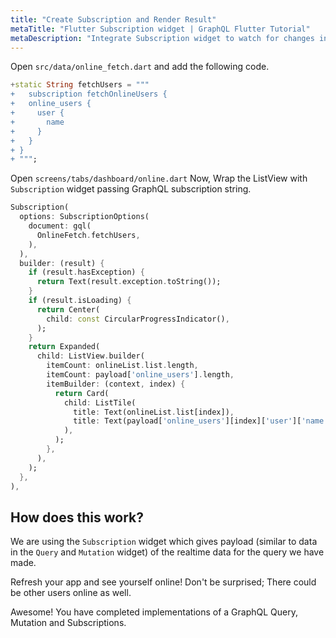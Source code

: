 ```yaml
---
title: "Create Subscription and Render Result"
metaTitle: "Flutter Subscription widget | GraphQL Flutter Tutorial"
metaDescription: "Integrate Subscription widget to watch for changes in realtime data. We use GraphQL subscriptions as an example to get live data in the Flutter app"
---
```


Open `src/data/online_fetch.dart` and add the following code.

```dart
+static String fetchUsers = """
+   subscription fetchOnlineUsers {
+   online_users {
+     user {
+       name
+     }
+   }
+ }
+ """;
```

Open `screens/tabs/dashboard/online.dart`
Now, Wrap the ListView with `Subscription` widget passing GraphQL subscription string.

```dart
Subscription(
  options: SubscriptionOptions(
    document: gql(
      OnlineFetch.fetchUsers,
    ),
  ),
  builder: (result) {
    if (result.hasException) {
      return Text(result.exception.toString());
    }
    if (result.isLoading) {
      return Center(
        child: const CircularProgressIndicator(),
      );
    }
    return Expanded(
      child: ListView.builder(
        itemCount: onlineList.list.length,
        itemCount: payload['online_users'].length,
        itemBuilder: (context, index) {
          return Card(
            child: ListTile(
              title: Text(onlineList.list[index]),
              title: Text(payload['online_users'][index]['user']['name']),
            ),
          );
        },
      ),
    );
  },
),
```

## How does this work?

We are using the `Subscription` widget which gives payload (similar to data in the `Query` and `Mutation` widget) of the realtime data for the query we have made.

Refresh your app and see yourself online! Don't be surprised; There could be other users online as well.

Awesome! You have completed implementations of a GraphQL Query, Mutation and Subscriptions.
